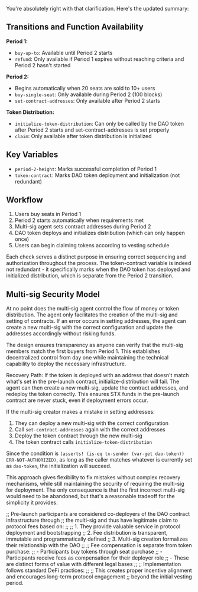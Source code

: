 You're absolutely right with that clarification. Here's the updated summary:

## Transitions and Function Availability

**Period 1:**

- `buy-up-to`: Available until Period 2 starts
- `refund`: Only available if Period 1 expires without reaching criteria and Period 2 hasn't started

**Period 2:**

- Begins automatically when 20 seats are sold to 10+ users
- `buy-single-seat`: Only available during Period 2 (100 blocks)
- `set-contract-addresses`: Only available after Period 2 starts

**Token Distribution:**

- `initialize-token-distribution`: Can only be called by the DAO token after Period 2 starts and set-contract-addresses is set properly
- `claim`: Only available after token distribution is initialized

## Key Variables

- `period-2-height`: Marks successful completion of Period 1
- `token-contract`: Marks DAO token deployment and initialization (not redundant)

## Workflow

1. Users buy seats in Period 1
2. Period 2 starts automatically when requirements met
3. Multi-sig agent sets contract addresses during Period 2
4. DAO token deploys and initializes distribution (which can only happen once)
5. Users can begin claiming tokens according to vesting schedule

Each check serves a distinct purpose in ensuring correct sequencing and authorization throughout the process. The token-contract variable is indeed not redundant - it specifically marks when the DAO token has deployed and initialized distribution, which is separate from the Period 2 transition.

## Multi-sig Security Model

At no point does the multi-sig agent control the flow of money or token distribution. The agent only facilitates the creation of the multi-sig and setting of contracts. If an error occurs in setting addresses, the agent can create a new multi-sig with the correct configuration and update the addresses accordingly without risking funds.

The design ensures transparency as anyone can verify that the multi-sig members match the first buyers from Period 1. This establishes decentralized control from day one while maintaining the technical capability to deploy the necessary infrastructure.

Recovery Path: If the token is deployed with an address that doesn't match what's set in the pre-launch contract, initialize-distribution will fail. The agent can then create a new multi-sig, update the contract addresses, and redeploy the token correctly. This ensures STX funds in the pre-launch contract are never stuck, even if deployment errors occur.

If the multi-sig creator makes a mistake in setting addresses:

1. They can deploy a new multi-sig with the correct configuration
2. Call `set-contract-addresses` again with the correct addresses
3. Deploy the token contract through the new multi-sig
4. The token contract calls `initialize-token-distribution`

Since the condition is `(asserts! (is-eq tx-sender (var-get dao-token)) ERR-NOT-AUTHORIZED)`, as long as the caller matches whatever is currently set as `dao-token`, the initialization will succeed.

This approach gives flexibility to fix mistakes without complex recovery mechanisms, while still maintaining the security of requiring the multi-sig for deployment. The only consequence is that the first incorrect multi-sig would need to be abandoned, but that's a reasonable tradeoff for the simplicity it provides.

;; Pre-launch participants are considered co-deployers of the DAO contract infrastructure through
;; the multi-sig and thus have legitimate claim to protocol fees based on:
;;
;; 1. They provide valuable service in protocol deployment and bootstrapping
;; 2. Fee distribution is transparent, immutable and programmatically defined
;; 3. Multi-sig creation formalizes their relationship with the DAO
;;
;; Fee compensation is separate from token purchase:
;; - Participants buy tokens through seat purchase
;; - Participants receive fees as compensation for their deployer role
;; - These are distinct forms of value with different legal bases
;;
;; Implementation follows standard DeFi practices:
;;
;; This creates proper incentive alignment and encourages long-term protocol engagement
;; beyond the initial vesting period.
